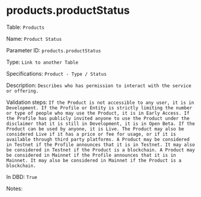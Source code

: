 # products.productStatus

Table: ```Products```

Name: ```Product Status```

Parameter ID: ```products.productStatus```

Type: ```Link to another Table```

Specifications: ```Product - Type / Status```

Description: ```Describes who has permission to interact with the service or offering.```

Validation steps: ```If the Product is not accessible to any user, it is in Development. If the Profile or Entity is strictly limiting the number or type of people who may use the Product, it is in Early Access. If the Profile has publicly invited anyone to use the Product under the disclaimer that it is still in Development, it is in Open Beta. If the Product can be used by anyone, it is Live. The Product may also be considered Live if it has a price or fee for usage, or if it is available through third party platforms. A Product may be considered in Testnet if the Profile announces that it is in Testnet. It may also be considered in Testnet if the Product is a blockchain. A Product may be considered in Mainnet if the Profile announces that it is in Mainnet. It may also be considered in Mainnet if the Product is a blockchain. ```

In DBD: ```True```

Notes: 

